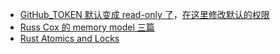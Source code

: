 - [GitHub_TOKEN 默认变成 read-only 了](https://github.blog/changelog/2023-02-02-github-actions-updating-the-default-github_token-permissions-to-read-only/)，[在这里修改默认的权限](https://docs.github.com/en/repositories/managing-your-repositorys-settings-and-features/enabling-features-for-your-repository/managing-github-actions-settings-for-a-repository#configuring-the-default-github_token-permissions)
- [Russ Cox 的 memory model 三篇](https://research.swtch.com/mm)
- [Rust Atomics and Locks](https://marabos.nl/atomics/)